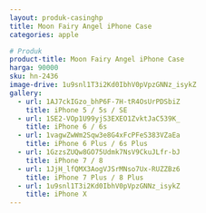 ```yaml
---
layout: produk-casinghp
title: Moon Fairy Angel iPhone Case
categories: apple

# Produk
product-title: Moon Fairy Angel iPhone Case
harga: 90000
sku: hn-2436
image-drive: 1u9snl1T3i2Kd0IbhV0pVpzGNNz_isykZ
gallery:
  - url: 1AJ7ckIGzo_bhP6F-7H-tR4OsUrPDSbiZ
    title: iPhone 5 / 5s / SE
  - url: 1SE2-VOp1U99yjS3EXEO1ZvktJaC539K_
    title: iPhone 6 / 6s
  - url: 1vagwZwWm2Sqw3e8G4xFcPFeS383VZaEa
    title: iPhone 6 Plus / 6s Plus
  - url: 1GzzsZUQw8GO75Udmk7NsV9CkuJLfr-bJ
    title: iPhone 7 / 8
  - url: 1JjH_lfQMX3AogVJSrMNso7Ux-RUZZBz6
    title: iPhone 7 Plus / 8 Plus
  - url: 1u9snl1T3i2Kd0IbhV0pVpzGNNz_isykZ
    title: iPhone X
---
```

